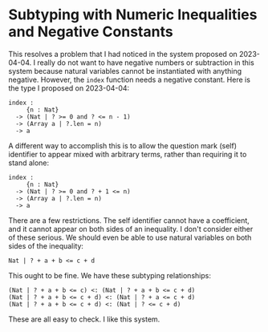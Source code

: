 # Subtyping with Numeric Inequalities and Negative Constants

This resolves a problem that I had noticed in the system proposed
on 2023-04-04. I really do not want to have negative numbers or subtraction
in this system because natural variables cannot be instantiated with
anything negative. However, the `index` function needs a negative constant.
Here is the type I proposed on 2023-04-04:

    index :
         {n : Nat}
      -> (Nat | ? >= 0 and ? <= n - 1)
      -> (Array a | ?.len = n)
      -> a

A different way to accomplish this is to allow the question mark (self)
identifier to appear mixed with arbitrary terms, rather than requiring it
to stand alone:

    index :
         {n : Nat}
      -> (Nat | ? >= 0 and ? + 1 <= n)
      -> (Array a | ?.len = n)
      -> a

There are a few restrictions. The self identifier cannot have a coefficient,
and it cannot appear on both sides of an inequality. I don't consider either
of these serious. We should even be able to use natural variables on both
sides of the inequality:

    Nat | ? + a + b <= c + d

This ought to be fine. We have these subtyping relationships:
    
    (Nat | ? + a + b <= c) <: (Nat | ? + a + b <= c + d)
    (Nat | ? + a + b <= c + d) <: (Nat | ? + a <= c + d)
    (Nat | ? + a + b <= c + d) <: (Nat | ? <= c + d)

These are all easy to check. I like this system.
